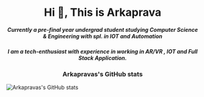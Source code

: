 # <h1 align="center">Hi 👋, This is Arkaprava</h1>

<h5 align="center">Currently a pre-final year undergrad student studying Computer Science & Engineering with spl. in IOT and Automation</h5>

<h5 align="center">I am a tech-enthusiast with experience in working in AR/VR , IOT and Full Stack Application.</h5>

<h3 align="center">Arkapravas's GitHub stats</h3>

![Arkapravas's GitHub stats](https://github-readme-streak-stats.herokuapp.com/?user=arkagme&theme=dark&hide_border=false&border-radius=8)<br/>
